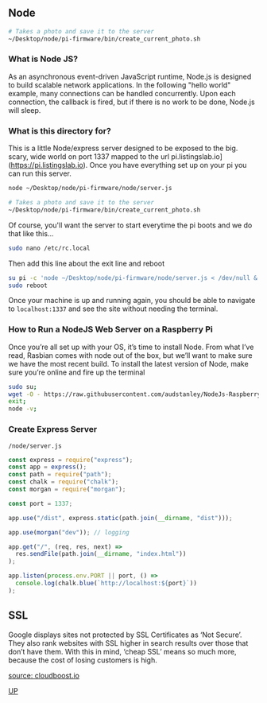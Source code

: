 ## Node

```bash
# Takes a photo and save it to the server
~/Desktop/node/pi-firmware/bin/create_current_photo.sh
```

### What is Node JS?

As an asynchronous event-driven JavaScript runtime, Node.js is designed to build scalable network applications. In the following "hello world" example, many connections can be handled concurrently. Upon each connection, the callback is fired, but if there is no work to be done, Node.js will sleep.

### What is this directory for?

This is a little Node/express server designed to be exposed to the big. scary, wide world on port 1337 mapped to the url pi.listingslab.io](https://pi.listingslab.io). Once you have everything set up on your pi you can run this server.

```bash
node ~/Desktop/node/pi-firmware/node/server.js

# Takes a photo and save it to the server
~/Desktop/node/pi-firmware/bin/create_current_photo.sh
```

Of course, you'll want the server to start everytime the pi boots and we do that like this...

```bash
sudo nano /etc/rc.local
```

Then add this line about the exit line and reboot

```bash
su pi -c 'node ~/Desktop/node/pi-firmware/node/server.js < /dev/null &'
sudo reboot
```

Once your machine is up and running again, you should be able to navigate to `localhost:1337` and see the site without needing the terminal.

### How to Run a NodeJS Web Server on a Raspberry Pi

Once you’re all set up with your OS, it’s time to install Node.
From what I’ve read, Rasbian comes with node out of the box,
but we’ll want to make sure we have the most recent build.
To install the latest version of Node, make sure you’re
online and fire up the terminal

```bash
sudo su;
wget -O - https://raw.githubusercontent.com/audstanley/NodeJs-Raspberry-Pi/master/Install-Node.sh | bash;
exit;
node -v;
```

### Create Express Server

`/node/server.js`

```javascript
const express = require("express");
const app = express();
const path = require("path");
const chalk = require("chalk");
const morgan = require("morgan");

const port = 1337;

app.use("/dist", express.static(path.join(__dirname, "dist")));

app.use(morgan("dev")); // logging

app.get("/", (req, res, next) =>
  res.sendFile(path.join(__dirname, "index.html"))
);

app.listen(process.env.PORT || port, () =>
  console.log(chalk.blue(`http://localhost:${port}`))
);
```

## SSL

Google displays sites not protected by SSL Certificates as ‘Not Secure’. They also rank websites with SSL higher in search results over those that don’t have them. With this in mind, ‘cheap SSL’ means so much more, because the cost of losing customers is high.

[source: cloudboost.io](https://blog.cloudboost.io/how-to-run-a-nodejs-web-server-on-a-raspberry-pi-for-development-3ef9ac0fc02c)

[UP](../)
